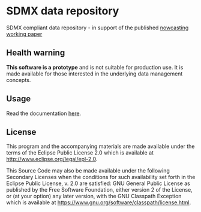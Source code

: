# SDMX data repository

SDMX compliant data repository - in support of the published [nowcasting working paper](https://www.resbank.co.za/content/dam/sarb/publications/working-papers/2021/WP%202101.pdf)

## Health warning

**This software is a prototype** and is not suitable for production use. It is
made available for those interested in the underlying data management concepts.

## Usage

Read the documentation [here](doc).

## License

This program and the accompanying materials are made available under the
terms of the Eclipse Public License 2.0 which is available at
http://www.eclipse.org/legal/epl-2.0.

This Source Code may also be made available under the following Secondary
Licenses when the conditions for such availability set forth in the Eclipse
Public License, v. 2.0 are satisfied: GNU General Public License as published by
the Free Software Foundation, either version 2 of the License, or (at your
option) any later version, with the GNU Classpath Exception which is available
at https://www.gnu.org/software/classpath/license.html.

